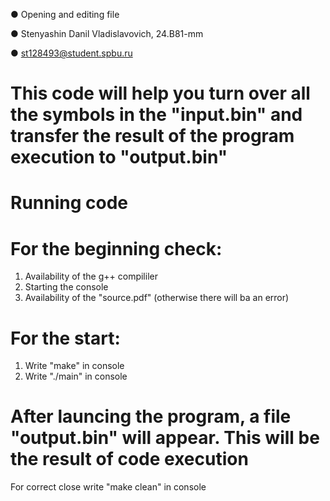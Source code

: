 ●    		Opening and editing file

● Stenyashin Danil Vladislavovich, 24.B81-mm

● st128493@student.spbu.ru

# 		This code will help you turn over all the symbols in the "input.bin" and transfer the result of the program execution to "output.bin"







#  		Running code

#	For the beginning check:
1) Availability of the g++ compililer
2) Starting the console
3) Availability of the "source.pdf" (otherwise there will ba an error)

#	For the start:
1) Write "make" in console
2) Write "./main" in console








# After launcing the program, a file "output.bin" will appear. This will be the result of code execution




For correct close write "make clean" in console       
